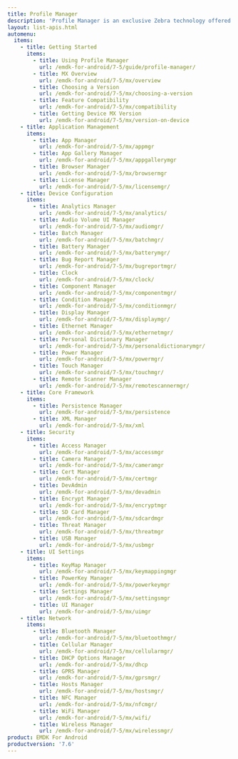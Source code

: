 ```yaml
---
title: Profile Manager
description: 'Profile Manager is an exclusive Zebra technology offered within the EMDK IDE, providing a GUI-based development tool for accessing many of the features provided by Zebra devices. Profile Manager generates the required code automatically, resulting in reduced development time, less coding effort and fewer errors.'
layout: list-apis.html
automenu:
  items:
    - title: Getting Started
      items:
        - title: Using Profile Manager
          url: /emdk-for-android/7-5/guide/profile-manager/
        - title: MX Overview
          url: /emdk-for-android/7-5/mx/overview
        - title: Choosing a Version
          url: /emdk-for-android/7-5/mx/choosing-a-version
        - title: Feature Compatibility
          url: /emdk-for-android/7-5/mx/compatibility
        - title: Getting Device MX Version
          url: /emdk-for-android/7-5/mx/version-on-device
    - title: Application Management
      items:
        - title: App Manager
          url: /emdk-for-android/7-5/mx/appmgr
        - title: App Gallery Manager
          url: /emdk-for-android/7-5/mx/appgallerymgr
        - title: Browser Manager
          url: /emdk-for-android/7-5/mx/browsermgr
        - title: License Manager 
          url: /emdk-for-android/7-5/mx/licensemgr/
    - title: Device Configuration
      items:
        - title: Analytics Manager
          url: /emdk-for-android/7-5/mx/analytics/
        - title: Audio Volume UI Manager
          url: /emdk-for-android/7-5/mx/audiomgr/
        - title: Batch Manager
          url: /emdk-for-android/7-5/mx/batchmgr/
        - title: Battery Manager
          url: /emdk-for-android/7-5/mx/batterymgr/
        - title: Bug Report Manager
          url: /emdk-for-android/7-5/mx/bugreportmgr/
        - title: Clock
          url: /emdk-for-android/7-5/mx/clock/
        - title: Component Manager
          url: /emdk-for-android/7-5/mx/componentmgr/
        - title: Condition Manager
          url: /emdk-for-android/7-5/mx/conditionmgr/
        - title: Display Manager
          url: /emdk-for-android/7-5/mx/displaymgr/
        - title: Ethernet Manager
          url: /emdk-for-android/7-5/mx/ethernetmgr/
        - title: Personal Dictionary Manager
          url: /emdk-for-android/7-5/mx/personaldictionarymgr/
        - title: Power Manager
          url: /emdk-for-android/7-5/mx/powermgr/
        - title: Touch Manager
          url: /emdk-for-android/7-5/mx/touchmgr/
        - title: Remote Scanner Manager
          url: /emdk-for-android/7-5/mx/remotescannermgr/
    - title: Core Framework
      items:
        - title: Persistence Manager
          url: /emdk-for-android/7-5/mx/persistence
        - title: XML Manager
          url: /emdk-for-android/7-5/mx/xml
    - title: Security
      items:
        - title: Access Manager
          url: /emdk-for-android/7-5/mx/accessmgr
        - title: Camera Manager
          url: /emdk-for-android/7-5/mx/cameramgr
        - title: Cert Manager
          url: /emdk-for-android/7-5/mx/certmgr
        - title: DevAdmin
          url: /emdk-for-android/7-5/mx/devadmin
        - title: Encrypt Manager
          url: /emdk-for-android/7-5/mx/encryptmgr
        - title: SD Card Manager
          url: /emdk-for-android/7-5/mx/sdcardmgr
        - title: Threat Manager
          url: /emdk-for-android/7-5/mx/threatmgr
        - title: USB Manager
          url: /emdk-for-android/7-5/mx/usbmgr
    - title: UI Settings
      items:
        - title: KeyMap Manager
          url: /emdk-for-android/7-5/mx/keymappingmgr
        - title: PowerKey Manager
          url: /emdk-for-android/7-5/mx/powerkeymgr
        - title: Settings Manager
          url: /emdk-for-android/7-5/mx/settingsmgr
        - title: UI Manager
          url: /emdk-for-android/7-5/mx/uimgr
    - title: Network
      items:
        - title: Bluetooth Manager
          url: /emdk-for-android/7-5/mx/bluetoothmgr/
        - title: Cellular Manager
          url: /emdk-for-android/7-5/mx/cellularmgr/
        - title: DHCP Options Manager
          url: /emdk-for-android/7-5/mx/dhcp
        - title: GPRS Manager
          url: /emdk-for-android/7-5/mx/gprsmgr/
        - title: Hosts Manager
          url: /emdk-for-android/7-5/mx/hostsmgr/
        - title: NFC Manager
          url: /emdk-for-android/7-5/mx/nfcmgr/
        - title: WiFi Manager
          url: /emdk-for-android/7-5/mx/wifi/
        - title: Wireless Manager
          url: /emdk-for-android/7-5/mx/wirelessmgr/
product: EMDK For Android
productversion: '7.6'
---
```


<!-- 4/24/18: 

DataWedge configuration through Profile Manager Data Capture was terminated in 6.8. 
All functions are now available through DW intent APIs 

All guides below were updated with a note to that effect. 

    - title: Data Capture
      items:
        - title: Activity Selection
          url: /emdk-for-android/7-5/mx/data-capture/activity
        - title: Barcode Input
          url: /emdk-for-android/7-5/mx/data-capture/barcode
        - title: Data Capture Plus
          url: /emdk-for-android/7-5/mx/data-capture/data-capture-plus
        - title: Int Output
          url: /emdk-for-android/7-5/mx/data-capture/intent
        - title: IP Output
          url: /emdk-for-android/7-5/mx/data-capture/IP
        - title: Keystroke Output
          url: /emdk-for-android/7-5/mx/data-capture/keystroke
        - title: MSR Input
          url: /emdk-for-android/7-5/mx/data-capture/msr


 -->